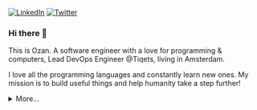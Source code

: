 
[![LinkedIn](https://img.shields.io/static/v1?label=LinkedIn&message=%20&color=0e76a8&logo=LinkedIn&style=flat-square&logoColor=white)](https://www.linkedin.com/in/ozankasikci)
[![Twitter](https://img.shields.io/static/v1?label=Twitter&message=%20&color=1DA1F2&logo=Twitter&style=flat-square&logoColor=white)](https://twitter.com/ozankasikci)

### Hi there 👋
This is Ozan. A software engineer with a love for programming & computers, Lead DevOps Engineer @Tiqets, living in Amsterdam.

 I love all the programming languages and constantly learn new ones. My mission is to build useful things and help humanity take a step further!

<details>
  <summary>More...</summary>
 
<h3>Programming Languages</h3>

<img alt="Go" src="https://img.shields.io/badge/go-%2300ADD8.svg?&style=for-the-badge&logo=go&logoColor=white"/>&nbsp;
<img alt="Shell Script" src="https://img.shields.io/badge/shell_script-%23121011.svg?&style=for-the-badge&logo=gnu-bash&logoColor=white"/>&nbsp;
<img alt="Rust" src="https://img.shields.io/badge/rust-%23000000.svg?&style=for-the-badge&logo=rust&logoColor=white"/>&nbsp;
<img alt="JavaScript" src="https://img.shields.io/badge/javascript-%23323330.svg?&style=for-the-badge&logo=javascript&logoColor=%23F7DF1E"/>&nbsp;
<img alt="NodeJS" src="https://img.shields.io/badge/node.js-%2343853D.svg?&style=for-the-badge&logo=node.js&logoColor=white"/>&nbsp;
<img alt="SQL" src="https://img.shields.io/badge/sql-%2300f.svg?&style=for-the-badge&logo=sql&logoColor=white"/>
<img alt="C++" src="https://img.shields.io/badge/c++-%2300599C.svg?&style=for-the-badge&logo=c%2B%2B&ogoColor=white"/>&nbsp;
<img alt="C#" src="https://img.shields.io/badge/c%23-%23239120.svg?&style=for-the-badge&logo=c-sharp&logoColor=white"/>&nbsp;
<img alt="Java" src="https://img.shields.io/badge/java-%23ED8B00.svg?&style=for-the-badge&logo=java&logoColor=white"/>&nbsp;
<img alt="PHP" src="https://img.shields.io/badge/php-%23777BB4.svg?&style=for-the-badge&logo=php&logoColor=white"/>&nbsp;
<img alt="Lua" src="https://img.shields.io/badge/lua-%232C2D72.svg?&style=for-the-badge&logo=lua&logoColor=white"/>&nbsp;
<img alt="Coffeescript" src="https://img.shields.io/badge/coffeescript-%232C2D72.svg?&style=for-the-badge&logo=coffeescript&logoColor=white"/>&nbsp;
<img alt="HTML" src="https://img.shields.io/badge/html-%232C2D72.svg?&style=for-the-badge&logo=html&logoColor=white"/>&nbsp;
<img alt="CSS" src="https://img.shields.io/badge/css-%232C2D72.svg?&style=for-the-badge&logo=css&logoColor=white"/>

<h3>CI/CD</h3>
<img alt="TravisCI" src="https://img.shields.io/badge/travisci-%232B2F33.svg?&style=for-the-badge&logo=travis&logoColor=white"/>&nbsp;
<img alt="CircleCI" src="https://img.shields.io/badge/CIRCLECI-%23161616.svg?&style=for-the-badge&logo=circleci&logoColor=white"/>&nbsp;
<img alt="GitHub Actions" src="https://img.shields.io/badge/githubactions-%232671E5.svg?&style=for-the-badge&logo=githubactions&logoColor=white"/>&nbsp;
<img alt="GitLab CI" src="https://img.shields.io/badge/GitLabCI-%23181717.svg?&style=for-the-badge&logo=gitlab&logoColor=white"/>&nbsp;
<img alt="Jenkins" src="https://img.shields.io/badge/Jenkins-%23181717.svg?&style=for-the-badge&logo=jenkinsb&logoColor=black"/>&nbsp;

<h3>DevOps Tools & Libraries</h3>
<img alt="Docker" src="https://img.shields.io/badge/docker-%230db7ed.svg?&style=for-the-badge&logo=docker&logoColor=white"/>&nbsp;
<img alt="Kubernetes" src="https://img.shields.io/badge/kubernetes-%23326ce5.svg?&style=for-the-badge&logo=kubernetes&logoColor=white"/>&nbsp;
<img alt="Helm" src="https://img.shields.io/badge/helm-%23326ce5.svg?&style=for-the-badge&logo=helm&logoColor=white"/>&nbsp;
<img alt="Vagrant" src="https://img.shields.io/badge/vagrant-%231563FF.svg?&style=for-the-badge&logo=vagrant&logoColor=white"/>&nbsp;
<img alt="Ansible" src="https://img.shields.io/badge/ansible-%231A1918.svg?&style=for-the-badge&logo=ansible&logoColor=white"/>&nbsp;
<img alt="Terraform" src="https://img.shields.io/badge/terraform-%235835CC.svg?&style=for-the-badge&logo=terraform&logoColor=white"/>&nbsp;
<img alt="nginx" src="https://img.shields.io/badge/nginx-%23239120.svg?&style=for-the-badge&logo=nginx&logoColor=white"/>&nbsp;
<img alt="Git" src="https://img.shields.io/badge/git-%23F05033.svg?&style=for-the-badge&logo=git&logoColor=white"/>

<h3>Databases & Queues</h3>
<img alt="Postgres" src ="https://img.shields.io/badge/postgres-%23316192.svg?&style=for-the-badge&logo=postgresql&logoColor=white"/>&nbsp;
<img alt="MySQL" src="https://img.shields.io/badge/mysql-%2300f.svg?&style=for-the-badge&logo=mysql&logoColor=white"/>&nbsp;
<img alt="Redis" src="https://img.shields.io/badge/redis-%23DD0031.svg?&style=for-the-badge&logo=redis&logoColor=white"/>&nbsp;
<img alt="ElasticSearch" src="https://img.shields.io/badge/-ElasticSearch-005571?style=for-the-badge&logo=elasticsearch"/>&nbsp;
<img alt="RabbitMQ" src="https://img.shields.io/badge/rabbitmq-%2300f.svg?&style=for-the-badge&logo=redis&rabbitmq=white"/>&nbsp;

<h3>BackEnd Tools & Libraries</h3>
<img alt="GraphQL" src="https://img.shields.io/badge/-GraphQL-E10098?style=for-the-badge&logo=graphql"/>&nbsp;
<img alt="gRPC" src="https://img.shields.io/badge/-grpc-005571?style=for-the-badge&logo=grpc"/>&nbsp;
<img alt="Express.js" src="https://img.shields.io/badge/express.js-%23404d59.svg?&style=for-the-badge"/>&nbsp;

<h3>FrontEnd Tools & Libraries</h3>
<img alt="React" src="https://img.shields.io/badge/react-%2320232a.svg?&style=for-the-badge&logo=react&logoColor=%2361DAFB"/>&nbsp;
<img alt="Redux" src="https://img.shields.io/badge/redux-%23593d88.svg?&style=for-the-badge&logo=redux&logoColor=white"/>&nbsp;
<img alt="jQuery" src="https://img.shields.io/badge/jquery-%230769AD.svg?&style=for-the-badge&logo=jquery&logoColor=white"/>&nbsp;
<img alt="Webpack" src="https://img.shields.io/badge/webpack-%238DD6F9.svg?&style=for-the-badge&logo=webpack&logoColor=black" />&nbsp;
<img alt="Gulp" src="https://img.shields.io/badge/gulp-%238DD6F9.svg?&style=for-the-badge&logo=gulp&logoColor=black" />&nbsp;
<img alt="Apollo-GraphQL" src="https://img.shields.io/badge/-ApolloGraphQL-311C87?style=for-the-badge&logo=apollo-graphql"/>&nbsp;


</br></br><h3>My Open Source Projects</h3>

| Project  🚧 | Stars :star: | Forks 🍴 | Issues ❌ | Pull Requests 🌿 |
|---------|-------|-------|--------|---------------|
| Rust Music Theory | ![GitHub stars](https://img.shields.io/github/stars/ozankasikci/rust-music-theory?style=for-the-badge) | ![GitHub Forks](https://img.shields.io/github/forks/ozankasikci/rust-music-theory?style=for-the-badge) | ![GitHub Issues](https://img.shields.io/github/issues/ozankasikci/rust-music-theory?style=for-the-badge) | ![GitHub PRs](https://img.shields.io/github/issues-pr/ozankasikci/rust-music-theory?style=for-the-badge) |
| Vim Man! | ![GitHub stars](https://img.shields.io/github/stars/ozankasikci/vim-man?style=for-the-badge) | ![GitHub Forks](https://img.shields.io/github/forks/ozankasikci/vim-man?style=for-the-badge) | ![GitHub Issues](https://img.shields.io/github/issues/ozankasikci/vim-man?style=for-the-badge) | ![GitHub PRs](https://img.shields.io/github/issues-pr/ozankasikci/vim-man?style=for-the-badge) |
| Dockerfile Generator | ![GitHub stars](https://img.shields.io/github/stars/ozankasikci/dockerfile-generator?style=for-the-badge) | ![GitHub Forks](https://img.shields.io/github/forks/ozankasikci/dockerfile-generator?style=for-the-badge) | ![GitHub Issues](https://img.shields.io/github/issues/ozankasikci/dockerfile-generator?style=for-the-badge) | ![GitHub PRs](https://img.shields.io/github/issues-pr/ozankasikci/dockerfile-generator?style=for-the-badge) |
| Go Image Merge | ![GitHub stars](https://img.shields.io/github/stars/ozankasikci/go-image-merge?style=for-the-badge) | ![GitHub Forks](https://img.shields.io/github/forks/ozankasikci/go-image-merge?style=for-the-badge) | ![GitHub Issues](https://img.shields.io/github/issues/ozankasikci/go-image-merge?style=for-the-badge) | ![GitHub PRs](https://img.shields.io/github/issues-pr/ozankasikci/go-image-merge?style=for-the-badge) |
| Phaser Coffeescript Gulp | ![GitHub stars](https://img.shields.io/github/stars/ozankasikci/generator-phaser-coffeescript-gulp?style=for-the-badge) | ![GitHub Forks](https://img.shields.io/github/forks/ozankasikci/generator-phaser-coffeescript-gulp?style=for-the-badge) | ![GitHub Issues](https://img.shields.io/github/issues/ozankasikci/generator-phaser-coffeescript-gulp?style=for-the-badge) | ![GitHub PRs](https://img.shields.io/github/issues-pr/ozankasikci/generator-phaser-coffeescript-gulp?style=for-the-badge) |
| Unity Cheat Sheet | ![GitHub stars](https://img.shields.io/github/stars/ozankasikci/unity-cheat-sheet?style=for-the-badge) | ![GitHub Forks](https://img.shields.io/github/forks/ozankasikci/unity-cheat-sheet?style=for-the-badge) | ![GitHub Issues](https://img.shields.io/github/issues/ozankasikci/unity-cheat-sheet?style=for-the-badge) | ![GitHub PRs](https://img.shields.io/github/issues-pr/ozankasikci/unity-cheat-sheet?style=for-the-badge) |
</details>

<!--
**ozankasikci/ozankasikci** is a ✨ _special_ ✨ repository because its `README.md` (this file) appears on your GitHub profile.

Here are some ideas to get you started:

- 🔭 I’m currently working on ...
- 🌱 I’m currently learning ...
- 👯 I’m looking to collaborate on ...
- 🤔 I’m looking for help with ...
- 💬 Ask me about ...
- 📫 How to reach me: ...
- 😄 Pronouns: ...
- ⚡ Fun fact: ...
-->
